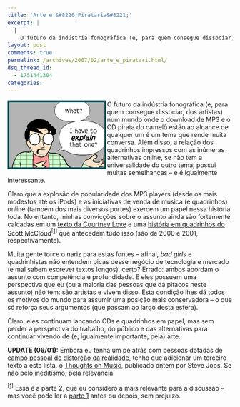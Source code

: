 ```yaml
---
title: 'Arte e &#8220;Pirataria&#8221;'
excerpt: |
  |
    O futuro da indústria fonográfica (e, para quem consegue dissociar, dos artistas) num mundo onde o download de MP3 e o CD pirata do camelô estão ao alcance de qualquer um é um tema que rende muita conversa. Além disso,...
layout: post
comments: true
permalink: /archives/2007/02/arte_e_piratari.html/
dsq_thread_id:
  - 1751441304
categories:
---
```

<img title="Scott McCloud em modo autobiográfico: 'What, do I have to *explain* that one?'" src="/archives/img/mccloud_explain.png" width="221" height="154" style="margin-right:2px" align="left" />O futuro da indústria fonográfica (e, para quem consegue dissociar, dos artistas) num mundo onde o download de MP3 e o CD pirata do camelô estão ao alcance de qualquer um é um tema que rende muita conversa. Além disso, a relação dos quadrinhos impressos com as inúmeras alternativas online, se não tem a universalidade do outro tema, possui muitas semelhanças &#8211; e é igualmente interessante.

Claro que a explosão de popularidade dos MP3 players (desde os mais modestos até os iPods) e as iniciativas de venda de música (e quadrinhos) online (também dos mais diversos portes) exercem um papel nessa história toda. No entanto, minhas convicções sobre o assunto ainda são fortemente calcadas em um [texto da Courtney Love][1] e uma [história em quadrinhos do Scott McCloud][2]<sup>[<a name="mccloud" href="#ftn.mccloud">1</a>]</sup> que antecedem tudo isso (são de 2000 e 2001, respectivamente).

Muita gente torce o nariz para estas fontes &#8211; afinal, *bad girls* e quadrinhistas não entendem picas desse negócio de tecnologia e mercado (e mal sabem escrever textos longos), certo? Errado: ambos abordam o assunto com competência e profundidade. E eles possuem uma perspectiva que eu (ou a maioria das pessoas que dá pitacos neste assunto) não tem: são artistas e vivem disso. Esta condição lhes dá todos os motivos do mundo para assumir uma posição mais conservadora &#8211; o que só reforça seus argumentos (que passam ao largo desta esfera).

Claro, eles continuam lançando CDs e quadrinhos em papel, mas sem perder a perspectiva do trabalho, do público e das alternativas para continuar vivendo de (e, igualmente importante, pela) arte.

**UPDATE (06/01):** Embora eu tenha um pé atrás com pessoas dotadas de [campo pessoal de distorção da realidade][3], tenho que adicionar um terceiro texto a esta lista, o [Thoughts on Music][4], publicado ontem por Steve Jobs. Se não pelo ineditismo, pela relevância.

<sup>[<a name="ftn.mccloud" href="#mccloud">1</a>]</sup> Essa é a parte 2, que eu considero a mais relevante para a discussão &#8211; mas você pode ler a [parte 1][5] antes ou depois, sem prejuízo.

 [1]: http://archive.salon.com/tech/feature/2000/06/14/love/print.html
 [2]: http://www.scottmccloud.com/comics/icst/icst-6/icst-6-full.html
 [3]: http://en.wikipedia.org/wiki/Reality_distortion_field
 [4]: http://www.apple.com/hotnews/thoughtsonmusic/
 [5]: http://www.scottmccloud.com/comics/icst/icst-5/icst-5-full.html
